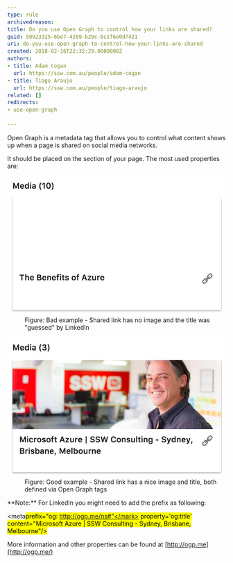 ```yaml
---
type: rule
archivedreason: 
title: Do you use Open Graph to control how your links are shared?
guid: 50923325-6be7-4209-b29c-0c1f6e0d7421
uri: do-you-use-open-graph-to-control-how-your-links-are-shared
created: 2018-02-16T22:32:29.0000000Z
authors:
- title: Adam Cogan
  url: https://ssw.com.au/people/adam-cogan
- title: Tiago Araujo
  url: https://ssw.com.au/people/tiago-araujo
related: []
redirects:
- use-open-graph

---
```


Open Graph is a metadata tag that allows you to control what content shows up when a page is shared on social media networks.

<!--endintro-->

It should be placed on the <head> section of your page. The most used properties are:</head>

<meta property="og:title" content="Your Custom Title">
<meta property="og:description" content="Your custom description of the page.">
<meta property="og:image" content="https://www.YourCustomImage.jpg">
<dl class="badImage"><dt> <img src="open-graph-bad.jpg" alt="open-graph-bad.jpg"> </dt><dd>Figure: Bad example - Shared link has no image and the title was "guessed" by LinkedIn</dd></dl><dl class="goodImage"><dt> <img src="opengraph-good.jpg" alt="opengraph-good.jpg"> </dt><dd>Figure: Good example - Shared link has a nice image and title, both defined via Open Graph tags <br></dd></dl>
**Note:** For LinkedIn you might need to add the prefix as following:

<meta<mark>prefix="og: http://ogp.me/ns#"</mark> property='og:title' content="Microsoft Azure | SSW Consulting - Sydney, Brisbane, Melbourne"/>

More information and other properties can be found at [http://ogp.me](http://ogp.me/)
